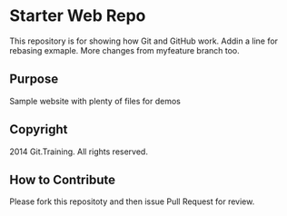 # Starter Web Repo

This repository is for showing how Git and GitHub work. Addin a line for rebasing exmaple. More changes from myfeature branch too.

## Purpose

Sample website with plenty of files for demos

## Copyright

2014 Git.Training. All rights reserved.

## How to Contribute

Please fork this repositoty and then issue Pull Request for review.